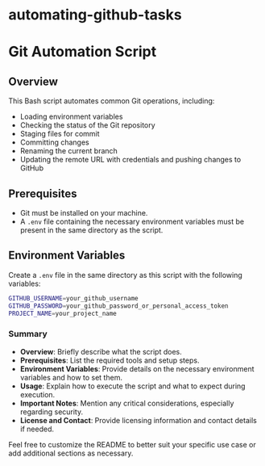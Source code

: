 # automating-github-tasks

# Git Automation Script

## Overview

This Bash script automates common Git operations, including:
- Loading environment variables
- Checking the status of the Git repository
- Staging files for commit
- Committing changes
- Renaming the current branch
- Updating the remote URL with credentials and pushing changes to GitHub

## Prerequisites

- Git must be installed on your machine.
- A `.env` file containing the necessary environment variables must be present in the same directory as the script.

## Environment Variables

Create a `.env` file in the same directory as this script with the following variables:

```bash
GITHUB_USERNAME=your_github_username
GITHUB_PASSWORD=your_github_password_or_personal_access_token
PROJECT_NAME=your_project_name
```

### **Summary**

- **Overview**: Briefly describe what the script does.
- **Prerequisites**: List the required tools and setup steps.
- **Environment Variables**: Provide details on the necessary environment variables and how to set them.
- **Usage**: Explain how to execute the script and what to expect during execution.
- **Important Notes**: Mention any critical considerations, especially regarding security.
- **License and Contact**: Provide licensing information and contact details if needed.

Feel free to customize the README to better suit your specific use case or add additional sections as necessary.
